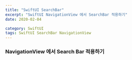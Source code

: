 ```yaml
---
title: "SwiftUI SearchBar"
excerpt: "SwiftUI NavigationView 에서 SearchBar 적용하기"
date: 2020-02-04

category: SwiftUI
tags: SwiftUI SearchBar NavigationView
---
```


### NavigationView 에서 Search Bar 적용하기
